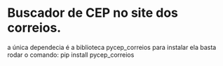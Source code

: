# Buscador de CEP no site dos correios.
a única dependecia é a biblioteca pycep_correios
para instalar ela basta rodar o comando: pip install pycep_correios
